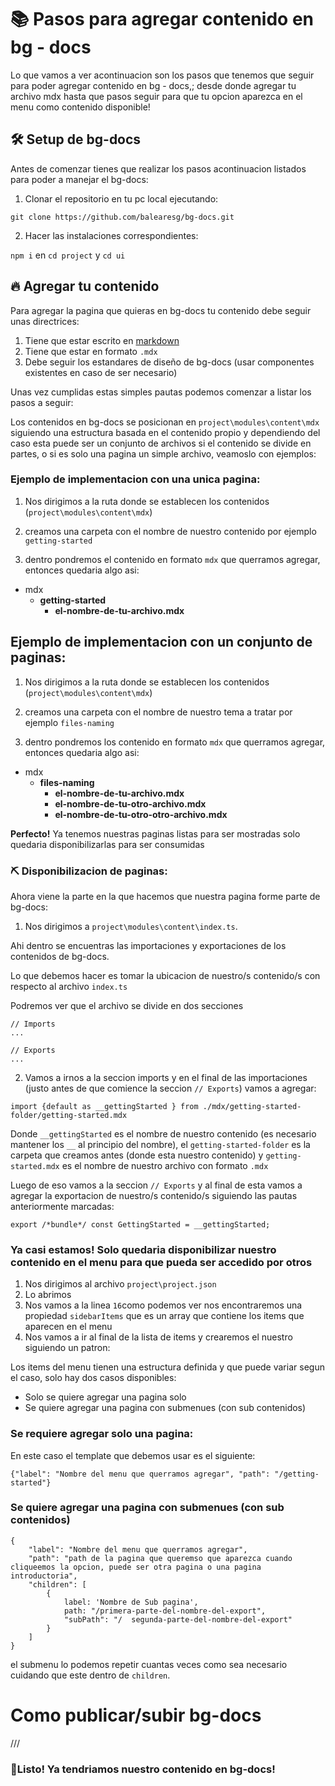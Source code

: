# 📚 Pasos para agregar contenido en bg - docs

Lo que vamos a ver acontinuacion son los pasos que tenemos que seguir para poder agregar contenido en bg - docs,; desde
donde agregar tu archivo mdx hasta que pasos seguir para que tu opcion aparezca en el menu como contenido disponible!

## 🛠 Setup de bg-docs

Antes de comenzar tienes que realizar los pasos acontinuacion listados para poder a manejar el bg-docs:

1. Clonar el repositorio en tu pc local ejecutando:

`git clone https://github.com/balearesg/bg-docs.git`

2. Hacer las instalaciones correspondientes:

`npm i` en `cd project` y `cd ui`

## 🔥 Agregar tu contenido

Para agregar la pagina que quieras en bg-docs tu contenido debe seguir unas directrices:

1. Tiene que estar escrito en [markdown](https://dillinger.io/)
2. Tiene que estar en formato `.mdx`
3. Debe seguir los estandares de diseño de bg-docs (usar componentes existentes en caso de ser necesario)

Unas vez cumplidas estas simples pautas podemos comenzar a listar los pasos a seguir:

Los contenidos en bg-docs se posicionan en `project\modules\content\mdx` siguiendo una estructura basada en el contenido
propio y dependiendo del caso esta puede ser un conjunto de archivos si el contenido se divide en partes, o si es solo
una pagina un simple archivo, veamoslo con ejemplos:

### Ejemplo de implementacion con una unica pagina:

1. Nos dirigimos a la ruta donde se establecen los contenidos (`project\modules\content\mdx`)

2. creamos una carpeta con el nombre de nuestro contenido por ejemplo `getting-started`

3. dentro pondremos el contenido en formato `mdx` que querramos agregar, entonces quedaria algo asi:

-   mdx
    -   **getting-started**
        -   **el-nombre-de-tu-archivo.mdx**

## Ejemplo de implementacion con un conjunto de paginas:

1. Nos dirigimos a la ruta donde se establecen los contenidos (`project\modules\content\mdx`)

2. creamos una carpeta con el nombre de nuestro tema a tratar por ejemplo `files-naming`

3. dentro pondremos los contenido en formato `mdx` que querramos agregar, entonces quedaria algo asi:

-   mdx
    -   **files-naming**
        -   **el-nombre-de-tu-archivo.mdx**
        -   **el-nombre-de-tu-otro-archivo.mdx**
        -   **el-nombre-de-tu-otro-otro-archivo.mdx**

**Perfecto!** Ya tenemos nuestras paginas listas para ser mostradas solo quedaria disponibilizarlas para ser consumidas

### ⛏ Disponibilizacion de paginas:

Ahora viene la parte en la que hacemos que nuestra pagina forme parte de bg-docs:

1. Nos dirigimos a `project\modules\content\index.ts`.

Ahi dentro se encuentras las importaciones y exportaciones de los contenidos de bg-docs.

Lo que debemos hacer es tomar la ubicacion de nuestro/s contenido/s con respecto al archivo `index.ts`

Podremos ver que el archivo se divide en dos secciones

```
// Imports
...

// Exports
...
```

2. Vamos a irnos a la seccion imports y en el final de las importaciones (justo antes de que comience la seccion
   `// Exports`) vamos a agregar:

`import {default as __gettingStarted } from ./mdx/getting-started-folder/getting-started.mdx`

Donde `__gettingStarted` es el nombre de nuestro contenido (es necesario mantener los `__` al principio del nombre), el
`getting-started-folder` es la carpeta que creamos antes (donde esta nuestro contenido) y `getting-started.mdx` es el
nombre de nuestro archivo con formato `.mdx`

Luego de eso vamos a la seccion `// Exports` y al final de esta vamos a agregar la exportacion de nuestro/s contenido/s
siguiendo las pautas anteriormente marcadas:

`export /*bundle*/ const GettingStarted = __gettingStarted;`

### Ya casi estamos! Solo quedaria disponibilizar nuestro contenido en el menu para que pueda ser accedido por otros

1. Nos dirigimos al archivo `project\project.json`
2. Lo abrimos
3. Nos vamos a la linea `16`como podemos ver nos encontraremos una propiedad `sidebarItems` que es un array que contiene
   los items que aparecen en el menu
4. Nos vamos a ir al final de la lista de items y crearemos el nuestro siguiendo un patron:

Los items del menu tienen una estructura definida y que puede variar segun el caso, solo hay dos casos disponibles:

-   Solo se quiere agregar una pagina solo
-   Se quiere agregar una pagina con submenues (con sub contenidos)

### Se requiere agregar solo una pagina:

En este caso el template que debemos usar es el siguiente:

```
{"label": "Nombre del menu que querramos agregar", "path": "/getting-started"}
```

### Se quiere agregar una pagina con submenues (con sub contenidos)

```
{
    "label": "Nombre del menu que querramos agregar",
    "path": "path de la pagina que queremso que aparezca cuando cliqueemos la opcion, puede ser otra pagina o una pagina introductoria",
    "children": [
        {
            label: 'Nombre de Sub pagina',
            path: "/primera-parte-del-nombre-del-export",
            "subPath": "/  segunda-parte-del-nombre-del-export"
        }
    ]
}
```

el submenu lo podemos repetir cuantas veces como sea necesario cuidando que este dentro de `children`.

# Como publicar/subir bg-docs

///

### 🏅Listo! Ya tendriamos nuestro contenido en bg-docs!
